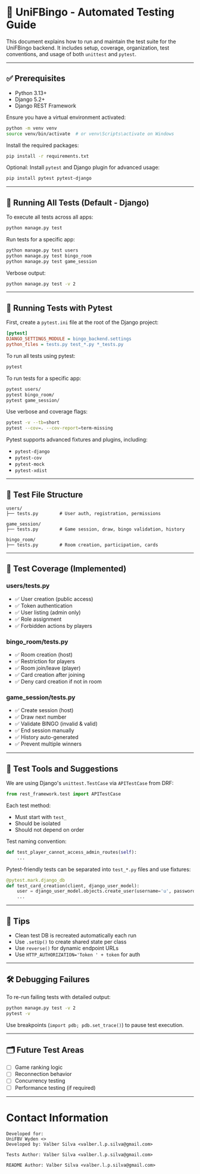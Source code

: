 # 🧪 UniFBingo - Automated Testing Guide

This document explains how to run and maintain the test suite for the UniFBingo backend.
It includes setup, coverage, organization, test conventions, and usage of both `unittest` and `pytest`.

---

## ✅ Prerequisites

- Python 3.13+
- Django 5.2+
- Django REST Framework

Ensure you have a virtual environment activated:
```bash
python -m venv venv
source venv/bin/activate  # or venv\Scripts\activate on Windows
```

Install the required packages:
```bash
pip install -r requirements.txt
```

Optional: Install `pytest` and Django plugin for advanced usage:
```bash
pip install pytest pytest-django
```

---

## 🧪 Running All Tests (Default - Django)

To execute all tests across all apps:
```bash
python manage.py test
```

Run tests for a specific app:
```bash
python manage.py test users
python manage.py test bingo_room
python manage.py test game_session
```

Verbose output:
```bash
python manage.py test -v 2
```

---

## 🧪 Running Tests with Pytest

First, create a `pytest.ini` file at the root of the Django project:
```ini
[pytest]
DJANGO_SETTINGS_MODULE = bingo_backend.settings
python_files = tests.py test_*.py *_tests.py
```

To run all tests using pytest:
```bash
pytest
```

To run tests for a specific app:
```bash
pytest users/
pytest bingo_room/
pytest game_session/
```

Use verbose and coverage flags:
```bash
pytest -v --tb=short
pytest --cov=. --cov-report=term-missing
```

Pytest supports advanced fixtures and plugins, including:
- `pytest-django`
- `pytest-cov`
- `pytest-mock`
- `pytest-xdist`

---

## 📁 Test File Structure

```
users/
├── tests.py        # User auth, registration, permissions

game_session/
├── tests.py        # Game session, draw, bingo validation, history

bingo_room/
├── tests.py        # Room creation, participation, cards
```

---

## 🧪 Test Coverage (Implemented)

### users/tests.py
- ✅ User creation (public access)
- ✅ Token authentication
- ✅ User listing (admin only)
- ✅ Role assignment
- ✅ Forbidden actions by players

### bingo_room/tests.py
- ✅ Room creation (host)
- ✅ Restriction for players
- ✅ Room join/leave (player)
- ✅ Card creation after joining
- ✅ Deny card creation if not in room

### game_session/tests.py
- ✅ Create session (host)
- ✅ Draw next number
- ✅ Validate BINGO (invalid & valid)
- ✅ End session manually
- ✅ History auto-generated
- ✅ Prevent multiple winners

---

## 🧪 Test Tools and Suggestions

We are using Django's `unittest.TestCase` via `APITestCase` from DRF:
```python
from rest_framework.test import APITestCase
```

Each test method:
- Must start with `test_`
- Should be isolated
- Should not depend on order

Test naming convention:
```python
def test_player_cannot_access_admin_routes(self):
    ...
```

Pytest-friendly tests can be separated into `test_*.py` files and use fixtures:
```python
@pytest.mark.django_db
def test_card_creation(client, django_user_model):
    user = django_user_model.objects.create_user(username='u', password='p')
    ...
```

---

## 🧹 Tips

- Clean test DB is recreated automatically each run
- Use `.setUp()` to create shared state per class
- Use `reverse()` for dynamic endpoint URLs
- Use `HTTP_AUTHORIZATION='Token ' + token` for auth

---

## 🛠️ Debugging Failures

To re-run failing tests with detailed output:
```bash
python manage.py test -v 2
pytest -v
```

Use breakpoints (`import pdb; pdb.set_trace()`) to pause test execution.

---

## 🗂️ Future Test Areas

- [ ] Game ranking logic
- [ ] Reconnection behavior
- [ ] Concurrency testing
- [ ] Performance testing (if required)

---

# Contact Information

```
Developed for:
UniFBV Wyden <>
Developed by: Valber Silva <valber.l.p.silva@gmail.com>

Tests Author: Valber Silva <valber.l.p.silva@gmail.com>

README Author: Valber Silva <valber.l.p.silva@gmail.com>


